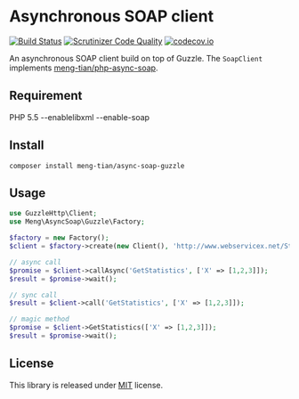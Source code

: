 # Asynchronous SOAP client

[![Build Status](https://travis-ci.org/meng-tian/async-soap-guzzle.svg?branch=master)](https://travis-ci.org/meng-tian/async-soap-guzzle)
[![Scrutinizer Code Quality](https://scrutinizer-ci.com/g/meng-tian/async-soap-guzzle/badges/quality-score.png?b=master)](https://scrutinizer-ci.com/g/meng-tian/async-soap-guzzle/?branch=master)
[![codecov.io](https://codecov.io/github/meng-tian/async-soap-guzzle/coverage.svg?branch=master)](https://codecov.io/github/meng-tian/async-soap-guzzle?branch=master)

An asynchronous SOAP client build on top of Guzzle. The `SoapClient` implements [meng-tian/php-async-soap](https://github.com/meng-tian/php-async-soap).

## Requirement
PHP 5.5 --enablelibxml --enable-soap

## Install
```
composer install meng-tian/async-soap-guzzle
```

## Usage
```php
use GuzzleHttp\Client;
use Meng\AsyncSoap\Guzzle\Factory;

$factory = new Factory();
$client = $factory->create(new Client(), 'http://www.webservicex.net/Statistics.asmx?WSDL');

// async call
$promise = $client->callAsync('GetStatistics', ['X' => [1,2,3]]);
$result = $promise->wait();

// sync call
$result = $client->call('GetStatistics', ['X' => [1,2,3]]);

// magic method
$promise = $client->GetStatistics(['X' => [1,2,3]]);
$result = $promise->wait();
```

## License
This library is released under [MIT](https://github.com/meng-tian/async-soap-guzzle/blob/master/LICENSE) license.
